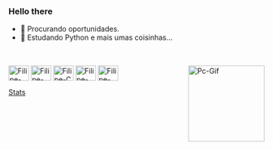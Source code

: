 ### Hello there

- 💾 Procurando oportunidades.
- 👾 Estudando Python e mais umas coisinhas...
##
<div style="display: inline_block"><br>
  <img align="center" alt="Filipe-Python" height="30" width="40" src="https://cdn.jsdelivr.net/gh/devicons/devicon/icons/python/python-original.svg">
  <img align="center" alt="Filipe-Postgres" height="30" width="40" src="https://cdn.jsdelivr.net/gh/devicons/devicon/icons/postgresql/postgresql-original.svg" />
  <img align="center" alt="Filipe-C" height="30" width="40" src="https://cdn.jsdelivr.net/gh/devicons/devicon/icons/c/c-original.svg">
  <img align="center" alt="Filipe-HTML" height="30" width="40" src="https://cdn.jsdelivr.net/gh/devicons/devicon/icons/html5/html5-original.svg">
  <img align="center" alt="Filipe-CSS" height="30" width="40" src="https://cdn.jsdelivr.net/gh/devicons/devicon/icons/css3/css3-original.svg">
  <img align="right" alt="Pc-Gif" height="150" src="https://64.media.tumblr.com/dc744ed1ec084f046ff90aafdc9b0cd9/0a6caea20c4b064a-ca/s500x750/c63a502b76c370e062d1eced774775a81f124f2a.gif">
</div>

[Stats](https://github-readme-stats.vercel.app/api?username=FilipeRop&hide=stars,prs,issues,contribs)
